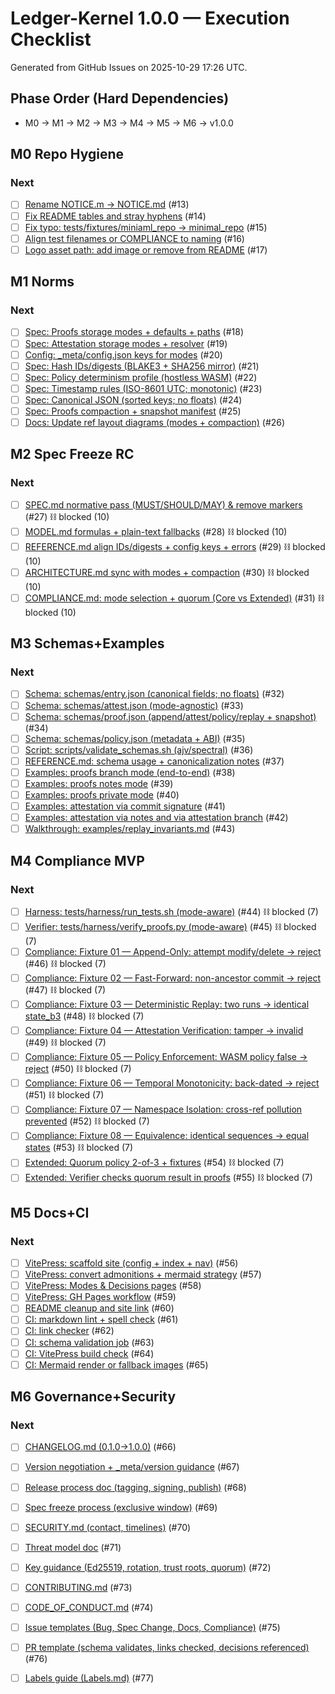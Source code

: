 # Ledger-Kernel 1.0.0 — Execution Checklist

Generated from GitHub Issues on 2025-10-29 17:26 UTC.

## Phase Order (Hard Dependencies)
- M0 → M1 → M2 → M3 → M4 → M5 → M6 → v1.0.0

## M0 Repo Hygiene

### Next
- [ ] [Rename NOTICE.m → NOTICE.md](https://github.com/flyingrobots/ledger-kernel/issues/13) (#13)
- [ ] [Fix README tables and stray hyphens](https://github.com/flyingrobots/ledger-kernel/issues/14) (#14)
- [ ] [Fix typo: tests/fixtures/miniaml_repo → minimal_repo](https://github.com/flyingrobots/ledger-kernel/issues/15) (#15)
- [ ] [Align test filenames or COMPLIANCE to naming](https://github.com/flyingrobots/ledger-kernel/issues/16) (#16)
- [ ] [Logo asset path: add image or remove from README](https://github.com/flyingrobots/ledger-kernel/issues/17) (#17)

## M1 Norms

### Next
- [ ] [Spec: Proofs storage modes + defaults + paths](https://github.com/flyingrobots/ledger-kernel/issues/18) (#18)
- [ ] [Spec: Attestation storage modes + resolver](https://github.com/flyingrobots/ledger-kernel/issues/19) (#19)
- [ ] [Config: _meta/config.json keys for modes](https://github.com/flyingrobots/ledger-kernel/issues/20) (#20)
- [ ] [Spec: Hash IDs/digests (BLAKE3 + SHA256 mirror)](https://github.com/flyingrobots/ledger-kernel/issues/21) (#21)
- [ ] [Spec: Policy determinism profile (hostless WASM)](https://github.com/flyingrobots/ledger-kernel/issues/22) (#22)
- [ ] [Spec: Timestamp rules (ISO-8601 UTC; monotonic)](https://github.com/flyingrobots/ledger-kernel/issues/23) (#23)
- [ ] [Spec: Canonical JSON (sorted keys; no floats)](https://github.com/flyingrobots/ledger-kernel/issues/24) (#24)
- [ ] [Spec: Proofs compaction + snapshot manifest](https://github.com/flyingrobots/ledger-kernel/issues/25) (#25)
- [ ] [Docs: Update ref layout diagrams (modes + compaction)](https://github.com/flyingrobots/ledger-kernel/issues/26) (#26)

## M2 Spec Freeze RC

### Next
- [ ] [SPEC.md normative pass (MUST/SHOULD/MAY) & remove markers](https://github.com/flyingrobots/ledger-kernel/issues/27) (#27) ⛓ blocked (10)
- [ ] [MODEL.md formulas + plain-text fallbacks](https://github.com/flyingrobots/ledger-kernel/issues/28) (#28) ⛓ blocked (10)
- [ ] [REFERENCE.md align IDs/digests + config keys + errors](https://github.com/flyingrobots/ledger-kernel/issues/29) (#29) ⛓ blocked (10)
- [ ] [ARCHITECTURE.md sync with modes + compaction](https://github.com/flyingrobots/ledger-kernel/issues/30) (#30) ⛓ blocked (10)
- [ ] [COMPLIANCE.md: mode selection + quorum (Core vs Extended)](https://github.com/flyingrobots/ledger-kernel/issues/31) (#31) ⛓ blocked (10)

## M3 Schemas+Examples

### Next
- [ ] [Schema: schemas/entry.json (canonical fields; no floats)](https://github.com/flyingrobots/ledger-kernel/issues/32) (#32)
- [ ] [Schema: schemas/attest.json (mode-agnostic)](https://github.com/flyingrobots/ledger-kernel/issues/33) (#33)
- [ ] [Schema: schemas/proof.json (append/attest/policy/replay + snapshot)](https://github.com/flyingrobots/ledger-kernel/issues/34) (#34)
- [ ] [Schema: schemas/policy.json (metadata + ABI)](https://github.com/flyingrobots/ledger-kernel/issues/35) (#35)
- [ ] [Script: scripts/validate_schemas.sh (ajv/spectral)](https://github.com/flyingrobots/ledger-kernel/issues/36) (#36)
- [ ] [REFERENCE.md: schema usage + canonicalization notes](https://github.com/flyingrobots/ledger-kernel/issues/37) (#37)
- [ ] [Examples: proofs branch mode (end-to-end)](https://github.com/flyingrobots/ledger-kernel/issues/38) (#38)
- [ ] [Examples: proofs notes mode](https://github.com/flyingrobots/ledger-kernel/issues/39) (#39)
- [ ] [Examples: proofs private mode](https://github.com/flyingrobots/ledger-kernel/issues/40) (#40)
- [ ] [Examples: attestation via commit signature](https://github.com/flyingrobots/ledger-kernel/issues/41) (#41)
- [ ] [Examples: attestation via notes and via attestation branch](https://github.com/flyingrobots/ledger-kernel/issues/42) (#42)
- [ ] [Walkthrough: examples/replay_invariants.md](https://github.com/flyingrobots/ledger-kernel/issues/43) (#43)

## M4 Compliance MVP

### Next
- [ ] [Harness: tests/harness/run_tests.sh (mode-aware)](https://github.com/flyingrobots/ledger-kernel/issues/44) (#44) ⛓ blocked (7)
- [ ] [Verifier: tests/harness/verify_proofs.py (mode-aware)](https://github.com/flyingrobots/ledger-kernel/issues/45) (#45) ⛓ blocked (7)
- [ ] [Compliance: Fixture 01 — Append-Only: attempt modify/delete → reject](https://github.com/flyingrobots/ledger-kernel/issues/46) (#46) ⛓ blocked (7)
- [ ] [Compliance: Fixture 02 — Fast-Forward: non-ancestor commit → reject](https://github.com/flyingrobots/ledger-kernel/issues/47) (#47) ⛓ blocked (7)
- [ ] [Compliance: Fixture 03 — Deterministic Replay: two runs → identical state_b3](https://github.com/flyingrobots/ledger-kernel/issues/48) (#48) ⛓ blocked (7)
- [ ] [Compliance: Fixture 04 — Attestation Verification: tamper → invalid](https://github.com/flyingrobots/ledger-kernel/issues/49) (#49) ⛓ blocked (7)
- [ ] [Compliance: Fixture 05 — Policy Enforcement: WASM policy false → reject](https://github.com/flyingrobots/ledger-kernel/issues/50) (#50) ⛓ blocked (7)
- [ ] [Compliance: Fixture 06 — Temporal Monotonicity: back-dated → reject](https://github.com/flyingrobots/ledger-kernel/issues/51) (#51) ⛓ blocked (7)
- [ ] [Compliance: Fixture 07 — Namespace Isolation: cross-ref pollution prevented](https://github.com/flyingrobots/ledger-kernel/issues/52) (#52) ⛓ blocked (7)
- [ ] [Compliance: Fixture 08 — Equivalence: identical sequences → equal states](https://github.com/flyingrobots/ledger-kernel/issues/53) (#53) ⛓ blocked (7)
- [ ] [Extended: Quorum policy 2-of-3 + fixtures](https://github.com/flyingrobots/ledger-kernel/issues/54) (#54) ⛓ blocked (7)
- [ ] [Extended: Verifier checks quorum result in proofs](https://github.com/flyingrobots/ledger-kernel/issues/55) (#55) ⛓ blocked (7)

## M5 Docs+CI

### Next
- [ ] [VitePress: scaffold site (config + index + nav)](https://github.com/flyingrobots/ledger-kernel/issues/56) (#56)
- [ ] [VitePress: convert admonitions + mermaid strategy](https://github.com/flyingrobots/ledger-kernel/issues/57) (#57)
- [ ] [VitePress: Modes & Decisions pages](https://github.com/flyingrobots/ledger-kernel/issues/58) (#58)
- [ ] [VitePress: GH Pages workflow](https://github.com/flyingrobots/ledger-kernel/issues/59) (#59)
- [ ] [README cleanup and site link](https://github.com/flyingrobots/ledger-kernel/issues/60) (#60)
- [ ] [CI: markdown lint + spell check](https://github.com/flyingrobots/ledger-kernel/issues/61) (#61)
- [ ] [CI: link checker](https://github.com/flyingrobots/ledger-kernel/issues/62) (#62)
- [ ] [CI: schema validation job](https://github.com/flyingrobots/ledger-kernel/issues/63) (#63)
- [ ] [CI: VitePress build check](https://github.com/flyingrobots/ledger-kernel/issues/64) (#64)
- [ ] [CI: Mermaid render or fallback images](https://github.com/flyingrobots/ledger-kernel/issues/65) (#65)

## M6 Governance+Security

### Next
- [ ] [CHANGELOG.md (0.1.0→1.0.0)](https://github.com/flyingrobots/ledger-kernel/issues/66) (#66)
- [ ] [Version negotiation + _meta/version guidance](https://github.com/flyingrobots/ledger-kernel/issues/67) (#67)
- [ ] [Release process doc (tagging, signing, publish)](https://github.com/flyingrobots/ledger-kernel/issues/68) (#68)
- [ ] [Spec freeze process (exclusive window)](https://github.com/flyingrobots/ledger-kernel/issues/69) (#69)
- [ ] [SECURITY.md (contact, timelines)](https://github.com/flyingrobots/ledger-kernel/issues/70) (#70)
- [ ] [Threat model doc](https://github.com/flyingrobots/ledger-kernel/issues/71) (#71)
- [ ] [Key guidance (Ed25519, rotation, trust roots, quorum)](https://github.com/flyingrobots/ledger-kernel/issues/72) (#72)
- [ ] [CONTRIBUTING.md](https://github.com/flyingrobots/ledger-kernel/issues/73) (#73)
- [ ] [CODE_OF_CONDUCT.md](https://github.com/flyingrobots/ledger-kernel/issues/74) (#74)
- [ ] [Issue templates (Bug, Spec Change, Docs, Compliance)](https://github.com/flyingrobots/ledger-kernel/issues/75) (#75)
- [ ] [PR template (schema validates, links checked, decisions referenced)](https://github.com/flyingrobots/ledger-kernel/issues/76) (#76)
- [ ] [Labels guide (Labels.md)](https://github.com/flyingrobots/ledger-kernel/issues/77) (#77)

